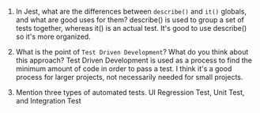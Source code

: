 1. In Jest, what are the differences between `describe()` and `it()` globals, and what are good uses for them?
   describe() is used to group a set of tests together, whereas it() is an actual test. It's good to use describe() so it's more organized.

2) What is the point of `Test Driven Development`? What do you think about this approach?
   Test Driven Development is used as a process to find the minimum amount of code in order to pass a test. I think it's a good process for larger projects, not necessarily needed for small projects.

3. Mention three types of automated tests.
   UI Regression Test, Unit Test, and Integration Test
